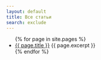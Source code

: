 ```yaml
---
layout: default
title: Все статьи
search: exclude
---
```

<ul>
{% for page in site.pages %}
    <li>
        <a href="{{ page.url }}">{{ page.title }}</a>
        {{ page.excerpt }}
    </li>
{% endfor %}
</ul>
